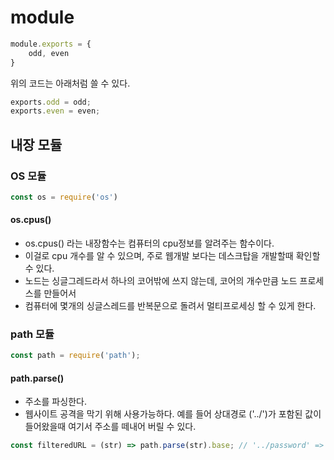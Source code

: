 # module



```js
module.exports = {
    odd, even
}
```

위의 코드는 아래처럼 쓸 수 있다. 



```javascript
exports.odd = odd;
exports.even = even;
```





## 내장 모듈



### OS 모듈

```javascript
const os = require('os')
```

#### os.cpus()

- os.cpus() 라는 내장함수는 컴퓨터의 cpu정보를 알려주는 함수이다.
- 이걸로 cpu 개수를 알 수 있으며, 주로 웹개발 보다는 데스크탑을 개발할때 확인할 수 있다. 
- 노드는 싱글그레드라서 하나의 코어밖에 쓰지 않는데, 코어의 개수만큼 노드 프로세스를 만들어서 
- 컴퓨터에 몇개의 싱글스레드를 반복문으로 돌려서 멀티프로세싱 할 수 있게 한다. 





### path 모듈

```javascript
const path = require('path');
```

#### path.parse()

- 주소를 파싱한다.
- 웹사이트 공격을 막기 위해 사용가능하다. 예를 들어 상대경로 ('../')가 포함된 값이 들어왔을때 여기서 주소를 떼내어 버릴 수 있다. 

```javascript
const filteredURL = (str) => path.parse(str).base; // '../password' => 'password'
```

